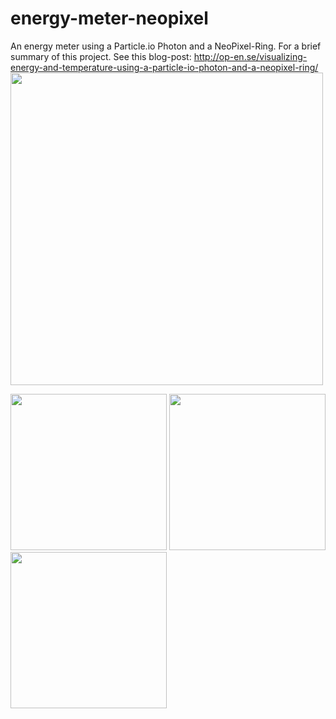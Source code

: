 # energy-meter-neopixel
An energy meter using a Particle.io Photon and a NeoPixel-Ring. For a brief summary of this project.
See this blog-post: http://op-en.se/visualizing-energy-and-temperature-using-a-particle-io-photon-and-a-neopixel-ring/
<img src="https://cloud.githubusercontent.com/assets/590304/10896877/0afe53aa-81bd-11e5-9baf-b91568f0452a.jpg" width="500">

<img src="https://cloud.githubusercontent.com/assets/590304/10896879/12e98fa8-81bd-11e5-8150-1040bc8d6c8c.jpg" width="250">
<img src="https://cloud.githubusercontent.com/assets/590304/10896885/190e676e-81bd-11e5-9656-8d9e18fa150d.jpg" width="250">
<img src="https://cloud.githubusercontent.com/assets/590304/10896889/1c2e793e-81bd-11e5-913a-b182599093c0.jpg" width="250">
